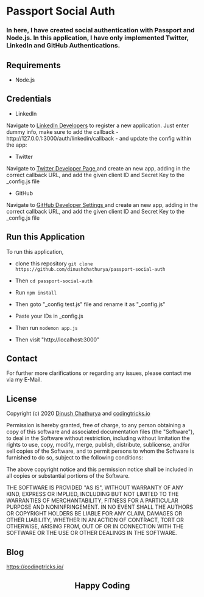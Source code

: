 # Passport Social Auth

### In here, I have created social authentication with Passport and Node.js. In this application, I have only implemented Twitter, LinkedIn and GitHub Authentications.

## Requirements

* Node.js

## Credentials

* LinkedIn

<p>Navigate to <a href="https://www.linkedin.com/developer/apps/">LinkedIn Developers</a> to register a new application. Just enter dummy info, make sure to add the callback - http://127.0.0.1:3000/auth/linkedin/callback - and update the config within the app:</p>

* Twitter
<p>Navigate to <a href="https://apps.twitter.com/">Twitter Developer Page </a>and create an new app, adding in the correct callback URL, and add the given client ID and Secret Key to the _config.js file</p>

* GitHub
<p>Navigate to <a href="https://apps.twitter.com/">GitHub Developer Settings </a>and create an new app, adding in the correct callback URL, and add the given client ID and Secret Key to the _config.js file</p>

## Run this Application

To run this application, 

* clone this repository `git clone https://github.com/dinushchathurya/passport-social-auth` 

* Then `cd passport-social-auth`

* Run `npm install`

* Then goto "_config test.js" file and rename it as "_config.js"

* Paste your IDs in _config.js

* Then run `nodemon app.js`

* Then visit "http://localhost:3000"

## Contact

For further more clarifications or regarding any issues, please contact me via my E-Mail.

## License

Copyright (c) 2020 <a href="https://dinushchathurya.github.io/">Dinush Chathurya</a> and <a href="https://codingtricks.io/">codingtricks.io</a>

Permission is hereby granted, free of charge, to any person obtaining
a copy of this software and associated documentation files (the
"Software"), to deal in the Software without restriction, including
without limitation the rights to use, copy, modify, merge, publish,
distribute, sublicense, and/or sell copies of the Software, and to
permit persons to whom the Software is furnished to do so, subject to
the following conditions:

The above copyright notice and this permission notice shall be
included in all copies or substantial portions of the Software.

THE SOFTWARE IS PROVIDED "AS IS", WITHOUT WARRANTY OF ANY KIND,
EXPRESS OR IMPLIED, INCLUDING BUT NOT LIMITED TO THE WARRANTIES OF
MERCHANTABILITY, FITNESS FOR A PARTICULAR PURPOSE AND
NONINFRINGEMENT. IN NO EVENT SHALL THE AUTHORS OR COPYRIGHT HOLDERS BE
LIABLE FOR ANY CLAIM, DAMAGES OR OTHER LIABILITY, WHETHER IN AN ACTION
OF CONTRACT, TORT OR OTHERWISE, ARISING FROM, OUT OF OR IN CONNECTION
WITH THE SOFTWARE OR THE USE OR OTHER DEALINGS IN THE SOFTWARE.

## Blog

https://codingtricks.io/

<p ><h2 align="center">Happy<i class="fa fa-heart" style="color:red;"></i> Coding<i class="fa fa-code" style="color:orange;"> </i></h2></p>
